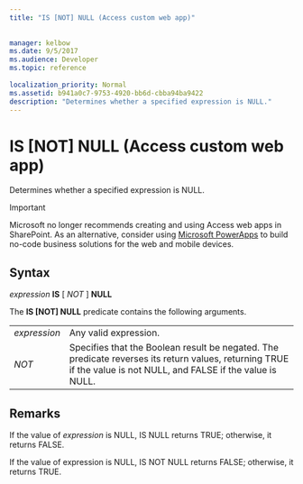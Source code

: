 ```yaml
---
title: "IS [NOT] NULL (Access custom web app)"
 
 
manager: kelbow
ms.date: 9/5/2017
ms.audience: Developer
ms.topic: reference
  
localization_priority: Normal
ms.assetid: b941a0c7-9753-4920-bb6d-cbba94ba9422
description: "Determines whether a specified expression is NULL."
---
```


# IS [NOT] NULL (Access custom web app)

Determines whether a specified expression is NULL.
  
> [!IMPORTANT]
> Microsoft no longer recommends creating and using Access web apps in SharePoint. As an alternative, consider using [Microsoft PowerApps](https://powerapps.microsoft.com/en-us/) to build no-code business solutions for the web and mobile devices. 
  
## Syntax

 *expression* **IS** [  *NOT*  ] **NULL**
  
The **IS [NOT] NULL** predicate contains the following arguments. 
  
|||
|:-----|:-----|
| *expression*  <br/> |Any valid expression.  <br/> |
| *NOT*  <br/> |Specifies that the Boolean result be negated. The predicate reverses its return values, returning TRUE if the value is not NULL, and FALSE if the value is NULL.  <br/> |
   
## Remarks

If the value of  *expression*  is NULL, IS NULL returns TRUE; otherwise, it returns FALSE. 
  
If the value of expression is NULL, IS NOT NULL returns FALSE; otherwise, it returns TRUE.
  

